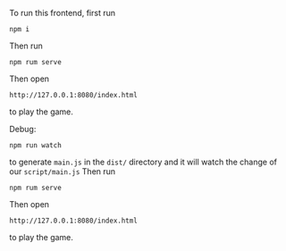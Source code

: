 To run this frontend, first run
```
npm i
```
Then run 
```
npm rum serve
```
Then open 
```
http://127.0.0.1:8080/index.html
```
to play the game.


Debug:
```
npm run watch
```
to generate `main.js` in the `dist/` directory and it will watch the change of our `script/main.js`
Then run 
```
npm rum serve
```
Then open 
```
http://127.0.0.1:8080/index.html
```
to play the game.
